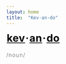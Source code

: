 ```yaml
---
layout: home
title:  "Kev·an·do"
---
```



<style>

/* Definition */
.home-page {
  padding-top: 30px;
}
 h1 {
  font-size: 27px;
  letter-spacing: 0.02em;
  margin: 0px;
}
h4 {
  font-weight: 200;
  letter-spacing: 0.1em;
  margin-bottom: 0px;
}
p {
  font-family: "Georgia";
}

a span{
  background: white;
  padding: 0px 1px 0px 1px;
  color: black;
}
a:hover span {
  background: #FFF000;
  color: black;
}

a:visited span {
  background: #FFF000;
  color: black;
}


</style>


<h1>
<a href="/blog/2017/03/24/senators-twitter.html"><span>kev</span></a>·<a href="/blog/2013/09/05/krogerhq.html"><span>an</span></a>·<a href="/soundcloud"><span>do</span></a>
</h1>

#### /noun/
<!-- > Be kind, for everone is fighting a hard battle. -->



 <!-- **1.** American bonehead.  <br/>
 **2.** [Writes about stuff](/blog) -->

<!-- (See also: **[duuuuude](httpasdf)**) -->

<!-- knowledge loop, as seen on tv -->

[kev]: /blog/2017/03/24/senators-twitter.html
